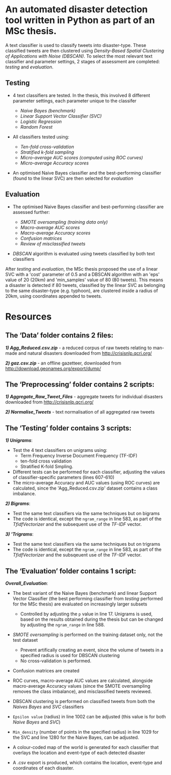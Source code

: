 # An automated disaster detection tool written in Python as part of an MSc thesis.

A text classifier is used to classify tweets into disaster-type. These classified tweets are then clustered using *Density-Based Spatial Clustering of Applications with Noise (DBSCAN)*. To select the most relevant text classifier and parameter settings, 2 stages of assessment are completed: *testing* and *evaluation*.

## Testing 
  - 4 text classifiers are tested. In the thesis, this involved 8 different parameter settings, each parameter unique to the classifer
    - *Naive Bayes (benchmark)*
    - *Linear Support Vector Classifier (SVC)*
    - *Logistic Regression*
    - *Random Forest*
    
  - All classifiers tested using:
    - *Ten-fold cross-validation*
    - *Stratified k-fold sampling*
    - *Micro-average AUC scores (computed using ROC curves)*
    - *Micro-average Accuracy scores*
    
  - An optimised Naive Bayes classifier and the best-performing classifier (found to the linear SVC) are then selected for *evaluation*
  
## Evaluation 
  - The optimised Naive Bayes classifier and best-performing classifier are assessed further:
    - *SMOTE oversampling (training data only)*
    - *Macro-average AUC scores*
    - *Macro-average Accuracy scores*
    - *Confusion matrices*
    - *Review of misclassified tweets*
    
  - *DBSCAN* algorithm is evaluated using tweets classified by both text classifiers 

After *testing* and *evaluation*, the MSc thesis proposed the use of a linear SVC with a 'cost' parameter of 0.5 and a DBSCAN algorithm with an 'eps' value of 20 (20km) and 'min_samples' value of 80 (80 tweets). This means a disaster is detected if 80 tweets, classified by the linear SVC as belonging to the same disaster-type (e.g. typhoon), are clustered inside a radius of 20km, using coordinates appended to tweets.

# Resources

## The ‘Data’ folder contains 2 files:

**_1) Agg_Reduced.csv.zip_** - a reduced corpus of raw tweets relating to man-made and natural disasters downloaded from http://crisisnlp.qcri.org/

**_2) gaz.csv.zip_** - an offline gazetteer, downloaded from http://download.geonames.org/export/dump/



## The ‘Preprocessing’ folder contains 2 scripts:

**_1) Aggregate_Raw_Tweet_Files_** - aggregate tweets for individual disasters downloaded from http://crisisnlp.qcri.org/

**_2) Normalise_Tweets_** - text normalisation of all aggregated raw tweets



## The ‘Testing’ folder contains 3 scripts:

**_1) Unigrams_**:
  - Test the 4 text classifiers on unigrams using:
    - Term Frequency Inverse Document Frequency (TF-IDF)
    - ten-fold cross validation
    - Stratified K-fold Smpling.
  - Different tests can be performed for each classifier, adjusting the values of classifier-specific parameters (lines 607-610)
  - The micro-average Accuracy and AUC values (using ROC curves) are calculated, since the 'Agg_Reduced.csv.zip' dataset contains a class imbalance.

**_2) Bigrams_**: 
  - Test the same text classifiers via the same techniques but on bigrams
  - The code is identical, except the `ngram_range` in line 583, as part of the *TfidfVectorizer* and the subsequent use of the *TF-IDF* vector.

**_3) 'Trigrams_**:
  - Test the same text classifiers via the same techniques but on trigrams
  - The code is identical, except the `ngram_range` in line 583, as part of the *TfidfVectorizer* and the subsqeuent use of the *TF-IDF* vector.


## The ‘Evaluation’ folder contains 1 script:

**_Overall_Evaluation_**:
  - The best variant of the Naive Bayes (benchmark) and linear Support Vector Classifier (the best performing classifier from *testing* performed for the MSc thesis) are evaluated on increasingly larger subsets
    - Controlled by adjusting the `p` value in line 17. Unigrams is used, based on the results obtained during the thesis but can be changed by adjusting the `ngram_range` in line 588. 

  - *SMOTE oversampling* is performed on the training dataset only, not the test dataset
    - Prevent artifically creating an event, since the volume of tweets in a specified radius is used for DBSCAN clustering
    - No cross-validation is performed. 

  - Confusion matrices are created
  - ROC curves, macro-average AUC values are calculated, alongside macro-average Accuracy values (since the SMOTE oversampling removes the class imbalance), and misclassified tweets reviewed. 

  - DBSCAN clustering is performed on classified tweets from both the *Naives Bayes* and *SVC* classifiers
  - `Epsilon value` (radius) in line 1002 can be adjusted (this value is for both *Naive Bayes* and *SVC*)
  - `Min_density` (number of points in the specified radius) in line 1029 for the SVC and line 1280 for the Naive Bayes, can be adjusted. 

   - A colour-coded map of the world is generated for each classifier that overlays the location and event-type of each detected disaster
   - A .csv export is produced, which contains the location, event-type and coordinates of each disaster.


